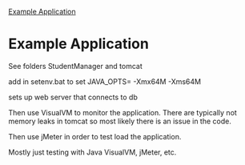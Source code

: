 [Example Application](#example-application)


# Example Application
See folders StudentManager and tomcat

add in setenv.bat to 
set JAVA_OPTS= -Xmx64M -Xms64M

sets up web server that connects to db 

Then use VisualVM to monitor the application. There are typically not memory leaks in tomcat so most likely there is an issue in the code.

Then use jMeter in order to test load the application.

Mostly just testing with Java VisualVM, jMeter, etc.
